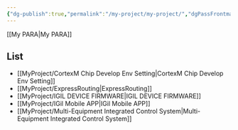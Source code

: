 ```yaml
---
{"dg-publish":true,"permalink":"/my-project/my-project/","dgPassFrontmatter":true,"created":"2023-12-13T17:50:08.564+09:00","updated":"2023-12-14T17:18:44.698+09:00"}
---
```


[[My PARA\|My PARA]]
## List
- [[MyProject/CortexM Chip Develop Env Setting\|CortexM Chip Develop Env Setting]]
- [[MyProject/ExpressRouting\|ExpressRouting]]
- [[MyProject/IGIL DEVICE FIRMWARE\|IGIL DEVICE FIRMWARE]]
- [[MyProject/IGil Mobile APP\|IGil Mobile APP]]
- [[MyProject/Multi-Equipment Integrated Control System\|Multi-Equipment Integrated Control System]]